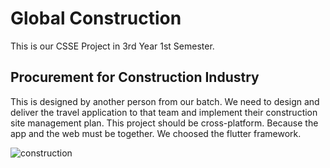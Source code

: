 # Global Construction

This is our CSSE Project in 3rd Year 1st Semester.

## Procurement for Construction Industry

This is designed by another person from our batch. We need to design and deliver the travel application to that team and implement their construction site management plan.
This project should be cross-platform. Because the app and the web must be together. We choosed the flutter framework.

![construction](https://github.com/chalaniS/Global_construction--Flutter/assets/99180967/3e139428-b049-4a34-b140-75b68d8feca9)
